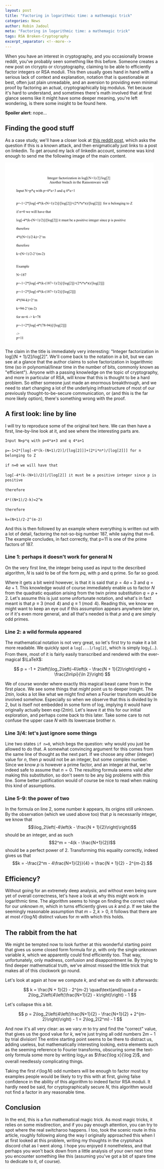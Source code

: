 ```yaml
---
layout: post
title: "Factoring in logarithmic time: a mathemagic trick"
categories: News
author: Robin Jadoul
meta: "Factoring in logarithmic time: a mathemagic trick"
tags: RSA Broken-Cryptography
excerpt_separator: <!--more-->
---
```


When you have an interest in cryptography, and you occasionally browse reddit, you've probably seen something like this before. Someone creates a new post on r/crypto or r/cryptography, claiming to be able to efficiently factor integers or RSA moduli. This then usually goes hand in hand with a serious lack of context and explanation, notation that is questionable at best, often just plain unreadable, and an aversion to providing even minimal proof by factoring an actual, cryptographically big modulus. Yet because it's hard to understand, and sometimes there's math involved that at first glance seems like it might have some deeper meaning, you're left wondering, is there some insight to be found here.

**Spoiler alert**: nope...
<!--more-->

## Finding the good stuff

As a case study, we'll have a closer look at [this reddit post](https://www.reddit.com/r/cryptography/comments/l1zf2y/is_this_known_as_an_attack_on_rsa_what_are_the/), which asks the question if this is a known attack, and then enigmatically just links to a post on linkedin. To get around my lack of linkedin account, someone was kind enough to send me the following image of the main content.

![Image containing mostly unreadable math with a small RSA modulus factored by hand as example](/assets/images/mathemagictrick.png)

The claim in the title is immediately very interesting: "Integer factorization in log[(N + 1)/2]/log[2]". We'll come back to the notation in a bit, but we can see at a glance that the author claims to solve factorization in logarithmic time (so in polynomial/linear time in the number of bits, commonly known as "efficient"). Anyone with a passing knowledge on the topic of cryptography, and more in particular of RSA, will know that this is thought to be a hard problem. So either someone just made an enormous breakthrough, and we need to start changing a lot of the underlying infrastructure of most of our previously thought-to-be-secure communication, or (and this is the far more likely option), there's something wrong with the proof.

## A first look: line by line

I will try to reproduce some of the original text here. We can then have a first, line-by-line look at it, and see where the interesting parts are.

```text
Input N=p*q with p=4*a+3 and q 4*a+1

p=-1+2*[log[-4*(k-(N+1)/2)]/[log[2]]]+(2*i*n*)/[log[2]]] for n belonging to Z

if n=0 we will have that

log[-4*(k-(N+1)/2)]/[log[2]] it must be a positive integer since p is positive

therefore

4*((N+1)/2-k)=2^m

therefore

k=(N+1)/2-2^(m-2)
```

And this is then followed by an example where everything is written out with a lot of detail, factoring the not-so-big number 187, while saying that m=6. The example concludes, in fact correctly, that p=11 is one of the prime factors of 187.

### Line 1: perhaps it doesn't work for general N

On the very first line, the integer being used as input to the described algorithm, $N$ is said to be of the form $pq$, with p and q prime. So far so good.

Where it gets a bit weird however, is that it is said that $p = 4a + 3$ and $q = 4a + 1$. This knowledge would of course immediately enable us to factor $N$ from the quadratic equation arising from the twin prime substitution $q = p + 2$. Let's assume this is just some unfortunate notation, and what's in fact meant is that $p \equiv 3 \pmod 4$ and $q \equiv 1 \pmod 4$. Reading this, we know we might want to keep an eye out if this assumption appears anywhere later on, or if it's even more general, and all that's needed is that $p$ and $q$ are simply odd primes.

### Line 2: a wild formula appeared

The mathematical notation is not very great, so let's first try to make it a bit more readable. We quickly spot a `log[...]/log[2]`, which is simply $\log_2(\ldots)$. From there, most of it is fairly easily transcribed and rendered with the ever-magical $\LaTeX$:

$$
p = -1 + 2\left(\log_2\left(-4\left(k - \frac{N + 1}{2}\right)\right) + \frac{2in\pi}{\ln 2}\right)
$$

We of course wonder where exactly this magical beast came from in the first place. We see some things that *might* point us to deeper insight. The $2\pi i n$, looks a lot like what we might find when a Fourier transform would be involved somehow. Especially so when we observe that this is divided by $\ln 2$, but is itself not embedded in some form of log, implying it would have originally actually been $\exp(2\pi i n)$. Let's leave it at this for our initial exploration, and perhaps come back to this later. Take some care to not confuse the upper case $N$ with its lowercase brother $n$.

### Line 3/4: let's just ignore some things

Line two states `if n=0`, which begs the question: why would you just be allowed to do that. A somewhat convincing argument for this comes from the same line of thought as the next part. If we choose any other (integer) value for $n$, then $p$ would not be an integer, but some complex number. Since we know $p$ is however a prime factor, and an integer at that, we're indeed safe to assume that $n = 0$. The resulting formula seems valid after making this substitution, so don't seem to be any big problems with this line. Some better justification would of course be nice to read when making this kind of assumptions.

### Line 5-9: the power of two

In the formula on line 2, some number $k$ appears, its origins still unknown. By the observation (which we used above too) that $p$ is necessarily integer, we know that $$\log_2\left(-4\left(k - \frac{N + 1}{2}\right)\right)$$ should be an integer, and as such $$2^m = -4(k - \frac{N+1}{2})$$ should be a perfect power of 2. Transforming this equality correctly, indeed gives us that $$k = -\frac{2^m - 4\frac{N+1}{2}}{4} = \frac{N + 1}{2} - 2^{m-2}.$$

## Efficiency?

Without going for an extremely deep analysis, and without even being sure yet of overall correctness, let's have a look at why this might work in logarithmic time. The algorithm seems to hinge on finding the correct value for our unknown $m$, which in turns efficiently gives us $k$ and $p$. If we take the seemingly reasonable assumption that $m - 2, k > 0$, it follows that there are at most $\mathcal{O}(\log N)$ distinct values for $m$ with which this holds.

## The rabbit from the hat

We might be tempted now to look further at this wonderful starting point that gives us some closed form formula for $p$, with only the single unknown variable $k$, which we apparently could find efficiently too. That way, unfortunately, only madness, confusion and disappointment lie. By trying to find deeper mathematical truth, we've almost missed the little trick that makes all of this clockwork go round.

Let's look at again at how we compute $k$, and what we do with it afterwards:

$$
k = \frac{N + 1}{2} - 2^{m-2} \quad\text{and}\quad p = 2\log_2\left(4\left(\frac{N+1}{2} - k\right)\right) - 1
$$

Let's collapse this a bit.

$$
p = 2\log_2\left(4\left(\frac{N+1}{2} - \frac{N+1}{2} + 2^{m-2}\right)\right) - 1 = 2\log_2(2^m) - 1
$$

And now it's all very clear: as we vary $m$ to try and find the "correct" value, that gives us the good value for $k$, we're just trying all odd numbers $2m - 1$ by trial division! The entire starting point seems to be there to distract us, adding useless, but mathematically interesting looking, extra elements such as the seeming reference to Fourier transforms, obscuring some the text-only formula some more by writing $\log_2 x$ as $\frac{\log x}{\log 2}$, and overall needlessly complicating things.

Taking the first $\mathcal{O}(\log N)$ odd numbers will be enough to factor most toy examples people would be likely to try this with at first, giving false confidence in the ability of this algorithm to indeed factor RSA moduli. It hardly need be said, for cryptographically secure $N$, this algorithm would not find a factor in any reasonable time.

## Conclusion

In the end, this is a fun mathematical magic trick. As most magic tricks, it relies on some misdirection, and if you pay enough attention, you can try to spot where the real switcharoo happens. I too, took the scenic route in this article, roughly following along the way I originally approached this when I at first looked at this problem, writing my thoughts in the cryptohack discord chat as I went along. I hope you enjoyed it nonetheless, and that perhaps you won't back down from a little analysis of your own next time you encounter something like this (assuming you've got a bit of spare time to dedicate to it, of course).
